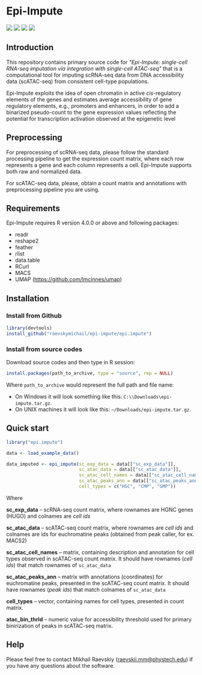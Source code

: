 # Epi-Impute

[![](https://img.shields.io/github/languages/code-size/raevskymichail/epi-impute)](https://img.shields.io/github/languages/code-size/raevskymichail/epi-impute)
[![](https://img.shields.io/github/languages/top/raevskymichail/epi-impute)](https://img.shields.io/github/languages/top/raevskymichail/epi-impute)
[![](https://img.shields.io/github/issues/raevskymichail/epi-impute)](https://img.shields.io/github/issues/raevskymichail/epi-impute)
[![](https://img.shields.io/github/license/raevskymichail/epi-impute)](https://img.shields.io/github/license/raevskymichail/epi-impute)

## Introduction

This repository contains primary source code for *"Epi-Impute: single-cell RNA-seq imputation via integration with single-cell ATAC-seq"* that is a computational tool for imputing scRNA-seq data from DNA accessibility data (scATAC-seq) from consistent cell-type populations.

Epi-Impute exploits the idea of open chromatin in active *cis*-regulatory elements of the genes and estimates average accessibility of gene regulatory elements, e.g., promoters and enhancers, in order to add a binarized pseudo-count to the gene expression values reflecting the potential for transcription activation observed at the epigenetic level

## Preprocessing

For preprocessing of scRNA-seq data, please follow the standard processing pipeline to get the expression count matrix, where each row represents a gene and each column represents a cell. Epi-Impute supports both raw and normalized data.

For scATAC-seq data, please, obtain a count matrix and annotations with preprocessing pipeline you are using.

## Requirements

Epi-Impute requires R version 4.0.0 or above and following packages:

* readr
* reshape2
* feather
* rlist
* data.table
* RCurl
* MACS
* UMAP (https://github.com/lmcinnes/umap)

## Installation

### Install from Github
```r
library(devtools)
install_github("raevskymichail/epi-impute/epi.impute")
```

### Install from source codes

Download source codes and then type in R session:

```r
install.packages(path_to_archive, type = "source", rep = NULL)
```

Where `path_to_archive` would represent the full path and file name:
- On Windows it will look something like this: `C:\\Downloads\epi-impute.tar.gz`.
- On UNIX machines it will look like this: `~/Downloads/epi-impute.tar.gz`.

## Quick start

```r
library("epi.impute")

data <- load_example_data()

data_imputed <- epi_impute(sc_exp_data = data[["sc_exp_data"]],
                           sc_atac_data = data[["sc_atac_data"]],
                           sc_atac_cell_names = data[["sc_atac_cell_names"]],
                           sc_atac_peaks_ann = data[["sc_atac_peaks_ann"]],
                           cell_types = c("HSC", "CMP", "GMP"))
```

Where

**sc_exp_data** – scRNA-seq count matrix, where rownames are HGNC genes (HUGO) and colnames are *cell ids*

**sc_atac_data** – scATAC-seq count matrix, where rownames are *cell ids* and colnames are ids for euchromatine peaks (obtained from peak caller, for ex. MACS2)

**sc_atac_cell_names** – matrix, containing description and annotation for cell types observed in scATAC-seq count matrix. It should have rownames (*cell ids*) that match rownames of `sc_atac_data`

**sc_atac_peaks_ann** – matrix with annotations (coordinates) for euchromatine peaks, presented in the scATAC-seq count matrix. It should have rownames (*peak ids*) that match colnames of `sc_atac_data`

**cell_types** – vector, containing names for cell types, presented in count matrix.

**atac_bin_thrld** – numeric value for accessibility threshold used for primary binirization of peaks in scATAC-seq matrix.

## Help

Please feel free to contact Mikhail Raevskiy (raevskii.mm@phystech.edu) if you have any questions about the software.
